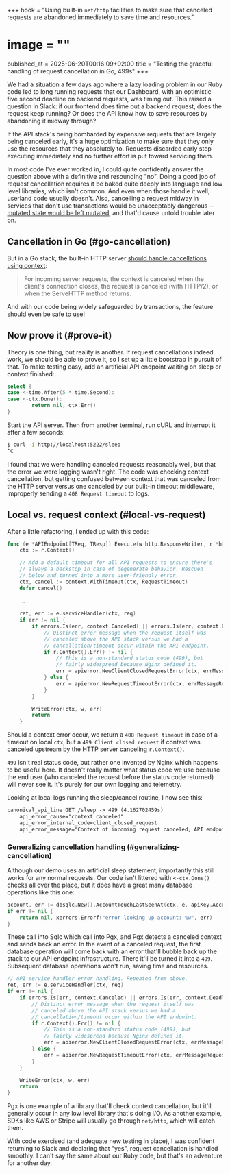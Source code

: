 +++
hook = "Using built-in `net/http` facilities to make sure that canceled requests are abandoned immediately to save time and resources."
# image = ""
published_at = 2025-06-20T00:16:09+02:00
title = "Testing the graceful handling of request cancellation in Go, 499s"
+++

We had a situation a few days ago where a lazy loading problem in our Ruby code led to long running requests that our Dashboard, with an optimistic five second deadline on backend requests, was timing out. This raised a question in Slack: if our frontend does time out a backend request, does the request keep running? Or does the API know how to save resources by abandoning it midway through?

If the API stack's being bombarded by expensive requests that are largely being canceled early, it's a huge optimization to make sure that they only use the resources that they absolutely to. Requests discarded early stop executing immediately and no further effort is put toward servicing them.

In most code I've ever worked in, I could quite confidently answer the question above with a definitive and resounding "no". Doing a good job of request cancellation requires it be baked quite deeply into language and low level libraries, which isn't common. And even when those handle it well, userland code usually doesn't. Also, cancelling a request midway in services that don't use transactions would be unacceptably dangerous -- [mutated state would be left mutated](/acid#atomicity), and that'd cause untold trouble later on.

## Cancellation in Go (#go-cancellation)

But in a Go stack, the built-in HTTP server [should handle cancellations using context](https://pkg.go.dev/net/http#Request.Context):

> For incoming server requests, the context is canceled when the client's connection closes, the request is canceled (with HTTP/2), or when the ServeHTTP method returns.

And with our code being widely safeguarded by transactions, the feature should even be safe to use!

## Now prove it (#prove-it)

Theory is one thing, but reality is another. If request cancellations indeed work, we should be able to prove it, so I set up a little bootstrap in pursuit of that. To make testing easy, add an artificial API endpoint waiting on sleep or context finished:

``` go
select {
case <-time.After(5 * time.Second):
case <-ctx.Done():
        return nil, ctx.Err()
}
```

Start the API server. Then from another terminal, run cURL and interrupt it after a few seconds:

``` sh
$ curl -i http://localhost:5222/sleep
^C
```

I found that we were handling canceled requests reasonably well, but that the error we were logging wasn't right. The code was checking context cancellation, but getting confused between context that was canceled from the HTTP server versus one canceled by our built-in timeout middleware, improperly sending a `408 Request timeout` to logs.

## Local vs. request context (#local-vs-request)

After a little refactoring, I ended up with this code:

``` go
func (e *APIEndpoint[TReq, TResp]) Execute(w http.ResponseWriter, r *http.Request) {
    ctx := r.Context()

    // Add a default timeout for all API requests to ensure there's
    // always a backstop in case of degenerate behavior. Rescued
    // below and turned into a more user-friendly error.
    ctx, cancel := context.WithTimeout(ctx, RequestTimeout)
    defer cancel()
    
    ...
    
    ret, err := e.serviceHandler(ctx, req)
    if err != nil {
        if errors.Is(err, context.Canceled) || errors.Is(err, context.DeadlineExceeded) {
            // Distinct error message when the request itself was
            // canceled above the API stack versus we had a
            // cancellation/timeout occur within the API endpoint.
            if r.Context().Err() != nil {
                // This is a non-standard status code (499), but
                // fairly widespread because Nginx defined it.
                err = apierror.NewClientClosedRequestError(ctx, errMessageRequestCanceled).WithSpecifics(ctx, err)
            } else {
                err = apierror.NewRequestTimeoutError(ctx, errMessageRequestTimeout).WithSpecifics(ctx, err)
            }
        }

        WriteError(ctx, w, err)
        return
    }
```

Should a context error occur, we return a `408 Request timeout` in case of a timeout on local `ctx`, but a `499 Client closed request` if context was canceled upstream by the HTTP server canceling `r.Context()`.

`499` isn't real status code, but rather one invented by Nginx which happens to be useful here. It doesn't really matter what status code we use because the end user (who canceled the request before the status code returned) will never see it. It's purely for our own logging and telemetry.

Looking at local logs running the sleep/cancel routine, I now see this:

``` txt
canonical_api_line GET /sleep -> 499 (4.162702459s)
    api_error_cause="context canceled"
    api_error_internal_code=client_closed_request
    api_error_message="Context of incoming request canceled; API endpoint stopped executing."
```

### Generalizing cancellation handling (#generalizing-cancellation)

Although our demo uses an artificial sleep statement, importantly this still works for any normal requests. Our code isn't littered with `<-ctx.Done()` checks all over the place, but it does have a great many database operations like this one:

``` go
account, err := dbsqlc.New().AccountTouchLastSeenAt(ctx, e, apiKey.AccountID)
if err != nil {
    return nil, xerrors.Errorf("error looking up account: %w", err)
}
```

These call into Sqlc which call into Pgx, and Pgx detects a canceled context and sends back an error. In the event of a canceled request, the first database operation will come back with an error that'll bubble back up the stack to our API endpoint infrastructure. There it'll be turned it into a `499`. Subsequent database operations won't run, saving time and resources.

```go
// API service handler error handling. Repeated from above.
ret, err := e.serviceHandler(ctx, req)
if err != nil {
    if errors.Is(err, context.Canceled) || errors.Is(err, context.DeadlineExceeded) {
        // Distinct error message when the request itself was
        // canceled above the API stack versus we had a
        // cancellation/timeout occur within the API endpoint.
        if r.Context().Err() != nil {
            // This is a non-standard status code (499), but
            // fairly widespread because Nginx defined it.
            err = apierror.NewClientClosedRequestError(ctx, errMessageRequestCanceled).WithSpecifics(ctx, err)
        } else {
            err = apierror.NewRequestTimeoutError(ctx, errMessageRequestTimeout).WithSpecifics(ctx, err)
        }
    }

    WriteError(ctx, w, err)
    return
}
```

Pgx is one example of a library that'll check context cancellation, but it'll generally occur in any low level library that's doing I/O. As another example, SDKs like AWS or Stripe will usually go through `net/http`, which will catch them.

With code exercised (and adequate new testing in place), I was confident returning to Slack and declaring that "yes", request cancellation is handled smoothly. I can't say the same about our Ruby code, but that's an adventure for another day.
